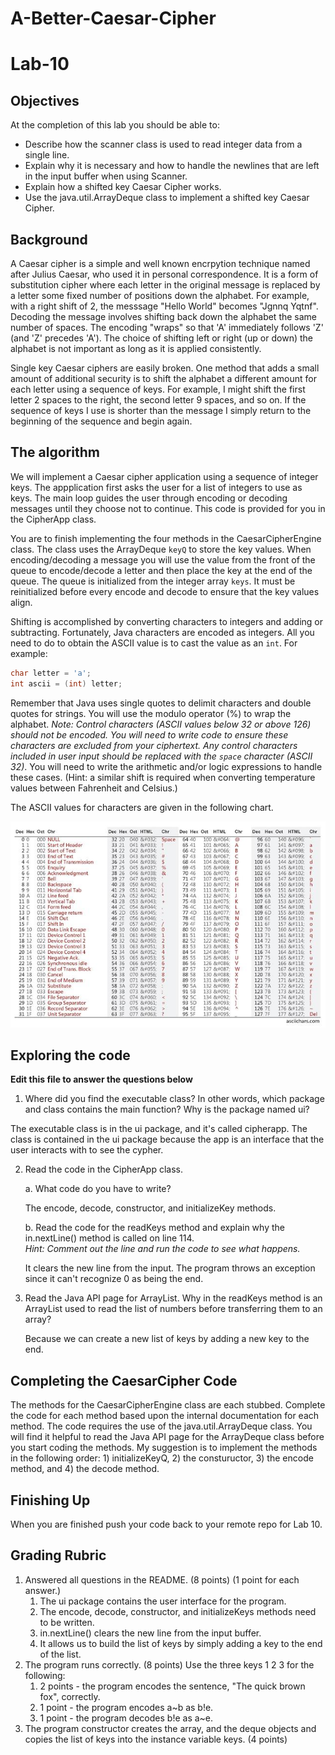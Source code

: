 # A-Better-Caesar-Cipher
# Lab-10

## Objectives

At the completion of this lab you should be able to:
+	Describe how the scanner class is used to read integer data from a single line.
+	Explain why it is necessary and how to handle the newlines that are left in the input buffer when using Scanner.
+	Explain how a shifted key Caesar Cipher works.
+	Use the java.util.ArrayDeque class to implement a shifted key Caesar Cipher. 

## Background

A Caesar cipher is a simple and well known encrpytion technique named after Julius Caesar, who used it in personal
correspondence. It is a form of substitution cipher where each letter
in the original message is replaced by a letter some fixed number of positions down the alphabet. For example, with a
right shift of 2, the messsage "Hello World" becomes "Jgnnq Yqtnf". Decoding the message involves shifting back down
the alphabet the same number of spaces. The encoding "wraps" so that 'A' immediately follows 'Z' (and 'Z' precedes
'A'). The choice of shifting left or right (up or down) the alphabet is not important as long as it is applied
consistently.

Single key Caesar ciphers are easily broken. One method that adds a small amount of additional security is to shift the
alphabet a different amount for each letter using a sequence of keys. For example, I might shift the first letter
2 spaces to the right, the second letter 9 spaces, and so on. If the sequence of keys I use is shorter than the message
I simply return to the beginning of the sequence and begin again.

## The algorithm

We will implement a Caesar cipher application using a sequence of integer keys. The appplication first asks
the user for a list of integers to use as keys. The main loop guides the user through encoding or decoding
messages until they choose not to continue. This code is provided for you in the CipherApp class.

You are to finish implementing the four methods in the CaesarCipherEngine class. The class uses the ArrayDeque `keyQ`
to store the key values. When encoding/decoding a message you will use the value from the front of the queue to
encode/decode a letter and then place the key at the end of the queue. The queue is initialized from the integer array
`keys`. It must be reinitialized before every encode and decode to ensure that the key values align.

Shifting is accomplished by converting characters to integers and adding or subtracting. Fortunately, Java characters
are encoded as integers. All you need to do to obtain the ASCII value is to cast the value as an `int`. For example:

```java
char letter = 'a';
int ascii = (int) letter;
```

Remember that Java uses single quotes to delimit characters and double quotes for strings. You will use the modulo
operator (%) to wrap the alphabet. *Note: Control characters (ASCII values below 32 or above 126) should not be
encoded. You will need to write code to ensure these characters are excluded from your ciphertext. Any control
characters included in user input should be replaced with the `space` character (ASCII 32)*. You will need to
write the arithmetic and/or logic expressions to handle these cases. (Hint: a similar shift is required when
converting temperature values between Fahrenheit and Celsius.)

The ASCII values for characters are given in the following chart.

![ASCII Chart](ReadMe-Images/AsciiTable.jpg)

## Exploring the code
**Edit this file to answer the questions below** 

1. Where did you find the executable class? In other words, which package and class contains the main function?
Why is the package named ui?  
   
The executable class is in the ui package, and it's called cipherapp. The class is contained in the ui package because the app is an interface that the user interacts with to see the cypher.


2.	Read the code in the CipherApp class.

    a. What code do you have to write?

    The encode, decode, constructor, and initializeKey methods. 

    b. Read the code for the readKeys method and explain why the in.nextLine() method is called on line 114.  
    *Hint: Comment out the line and run the code to see what happens.*

    It clears the new line from the input. The program throws an exception since it can't recognize 0 as being the end.
3. Read the Java API page for ArrayList. Why in the readKeys method is an ArrayList used to read the list of numbers
before transferring them to an array?


    Because we can create a new list of keys by adding a new key to the end.

## Completing the CaesarCipher Code

The methods for the CaesarCipherEngine class are each stubbed.   Complete the code for each method based upon the
internal documentation for each method.  The code requires the use of the java.util.ArrayDeque class.
You will find it helpful to read the Java API page for the ArrayDeque class before you start coding the methods.
My suggestion is to implement the methods in the following order: 1) initializeKeyQ, 2) the constuructor,
3) the encode method, and 4) the decode method.

## Finishing Up
When you are finished push your code back to your remote repo for Lab 10.

## Grading Rubric
1.  Answered all questions in the README.  (8 points)
    (1 point for each answer.)
    1.  The ui package contains the user interface for the program.
    2.  The encode, decode, constructor, and initializeKeys methods need to be written.
    3.  in.nextLine() clears the new line from the input buffer.
    4.  It allows us to build the list of keys by simply adding a key to the end of the list.
2.  The program runs correctly.  (8 points) Use the three keys 1 2 3 for the following:
    1.  2 points - the program encodes the sentence, "The quick brown fox", correctly.
    2.  1 point - the program encodes a~b as b!e.
    3.  1 point - the program decodes b!e as a~e.
3.  The program constructor creates the array, and the deque objects and copies the list of keys into the instance variable keys. (4 points) 


